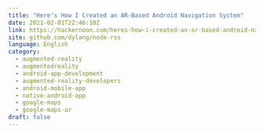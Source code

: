 ```yaml
---
title: "Here's How I Created an AR-Based Android Navigation System"
date: 2021-02-01T22:46:10Z
link: https://hackernoon.com/heres-how-i-created-an-ar-based-android-navigation-system-2n7832p6?source=rss&utm_medium=RSS&utm_source=news.12bit.vn
site: github.com/dylang/node-rss
language: English
category:
  - augmented-reality
  - augmentedreality
  - android-app-development
  - augmented-reality-developers
  - android-mobile-app
  - native-android-app
  - google-maps
  - google-maps-ar
draft: false
---
```

